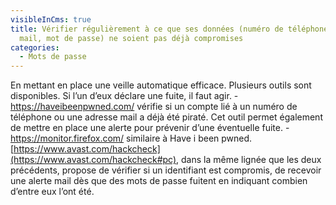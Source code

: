 ```yaml
---
visibleInCms: true
title: Vérifier régulièrement à ce que ses données (numéro de téléphone, adresse
  mail, mot de passe) ne soient pas déjà compromises
categories:
  - Mots de passe
---
```

En mettant en place une veille automatique efficace. Plusieurs outils sont disponibles. Si l’un d’eux déclare une fuite, il faut agir. - <https://haveibeenpwned.com/> vérifie si un compte lié à un numéro de téléphone ou une adresse mail a déjà été piraté. Cet outil permet également de mettre en place une alerte pour prévenir d’une éventuelle fuite. - <https://monitor.firefox.com/> similaire à Have i been pwned. [https://www.avast.com/hackcheck](https://www.avast.com/hackcheck#pc), dans la même lignée que les deux précédents, propose de vérifier si un identifiant est compromis, de recevoir une alerte mail dès que des mots de passe fuitent en indiquant combien d’entre eux l’ont été.